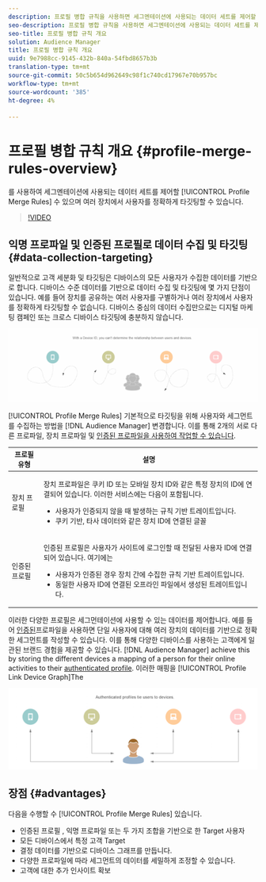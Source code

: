 ```yaml
---
description: 프로필 병합 규칙을 사용하면 세그멘테이션에 사용되는 데이터 세트를 제어할 수 있고 여러 장치에서 사람을 정확하게 타깃팅할 수 있습니다.
seo-description: 프로필 병합 규칙을 사용하면 세그멘테이션에 사용되는 데이터 세트를 제어할 수 있고 여러 장치에서 사람을 정확하게 타깃팅할 수 있습니다.
seo-title: 프로필 병합 규칙 개요
solution: Audience Manager
title: 프로필 병합 규칙 개요
uuid: 9e7988cc-9145-432b-840a-54fbd8657b3b
translation-type: tm+mt
source-git-commit: 50c5b654d962649c98f1c740cd17967e70b957bc
workflow-type: tm+mt
source-wordcount: '385'
ht-degree: 4%

---
```



# 프로필 병합 규칙 개요 {#profile-merge-rules-overview}

를 사용하여 세그멘테이션에 사용되는 데이터 세트를 제어할 [!UICONTROL Profile Merge Rules] 수 있으며 여러 장치에서 사용자를 정확하게 타깃팅할 수 있습니다.

>[!VIDEO](https://video.tv.adobe.com/v/28974)

## 익명 프로파일 및 인증된 프로필로 데이터 수집 및 타깃팅 {#data-collection-targeting}

일반적으로 고객 세분화 및 타깃팅은 디바이스의 모든 사용자가 수집한 데이터를 기반으로 합니다. 디바이스 수준 데이터를 기반으로 데이터 수집 및 타깃팅에 몇 가지 단점이 있습니다. 예를 들어 장치를 공유하는 여러 사용자를 구별하거나 여러 장치에서 사용자를 정확하게 타깃팅할 수 없습니다. 디바이스 중심의 데이터 수집만으로는 디지털 마케팅 캠페인 또는 크로스 디바이스 타깃팅에 충분하지 않습니다.

![](assets/unauthenticated2.png)

[!UICONTROL Profile Merge Rules] 기본적으로 타깃팅을 위해 사용자와 세그먼트를 수집하는 방법을 [!DNL Audience Manager] 변경합니다. 이를 통해 2개의 서로 다른 프로파일, 장치 프로파일 및 [인증된 프로파일을 사용하여 작업할 수 있습니다](../../reference/visitor-authentication-states.md).

<table id="table_CE98C0E32A964B27804736A896233869"> 
 <thead> 
  <tr> 
   <th colname="col1" class="entry"> 프로필 유형 </th> 
   <th colname="col2" class="entry"> 설명 </th> 
  </tr> 
 </thead>
 <tbody> 
  <tr> 
   <td colname="col1"> 장치 프로필 </td> 
   <td colname="col2"> <p>장치 프로파일은 쿠키 ID 또는 모바일 장치 ID와 같은 특정 장치의 ID에 연결되어 있습니다. 이러한 서비스에는 다음이 포함됩니다. </p> <p>
     <ul id="ul_0420875DE65E44FFAC76E0DD205CFEC4"> 
      <li id="li_044AD85C644A41FB8EF48164BAC0CE34">사용자가 인증되지 않을 때 발생하는 규칙 기반 트레이트입니다. </li> 
      <li id="li_984D9790A6984139AFCFC2DFE4DF1BFC">쿠키 기반, 타사 데이터와 같은 장치 ID에 연결된 글꼴 </li>
     </ul> </p> </td>
  </tr>
  <tr> 
   <td colname="col1"> 인증된 프로필 </td> 
   <td colname="col2"> <p>인증된 프로필은 사용자가 사이트에 로그인할 때 전달된 사용자 ID에 연결되어 있습니다. 여기에는 </p>
    <ul id="ul_18319CAA875148DBAE095134D42637B3"> 
     <li id="li_E24BD33E049849E5A594B0750F530475">사용자가 인증된 경우 장치 간에 수집한 규칙 기반 트레이트입니다. </li>
     <li id="li_531AC9E0EC9D45108457FEC8E8D4E66C">동일한 사용자 ID에 연결된 오프라인 파일에서 생성된 트레이트입니다. </li>
    </ul> </td>
  </tr>
 </tbody>
</table>

이러한 다양한 프로필은 세그먼테이션에 사용할 수 있는 데이터를 제어합니다. 예를 들어 [인증된](../../reference/visitor-authentication-states.md)프로파일을 사용하면 단일 사용자에 대해 여러 장치의 데이터를 기반으로 정확한 세그먼트를 작성할 수 있습니다. 이를 통해 다양한 디바이스를 사용하는 고객에게 일관된 브랜드 경험을 제공할 수 있습니다. [!DNL Audience Manager] achieve this by storing the different devices a mapping of a person for their online activities to their [authenticated profile](../../reference/visitor-authentication-states.md). 이러한 매핑을 [!UICONTROL Profile Link Device Graph]The

![](assets/authenticated2.png)

## 장점 {#advantages}

다음을 수행할 수 [!UICONTROL Profile Merge Rules] 있습니다.

* 인증된 프로필 [](../../reference/visitor-authentication-states.md), 익명 프로파일 또는 두 가지 조합을 기반으로 한 Target 사용자
* 모든 디바이스에서 특정 고객 Target
* 결정 데이터를 기반으로 디바이스 그래프를 만듭니다.
* 다양한 프로파일에 따라 세그먼트의 데이터를 세밀하게 조정할 수 있습니다.
* 고객에 대한 추가 인사이트 확보

